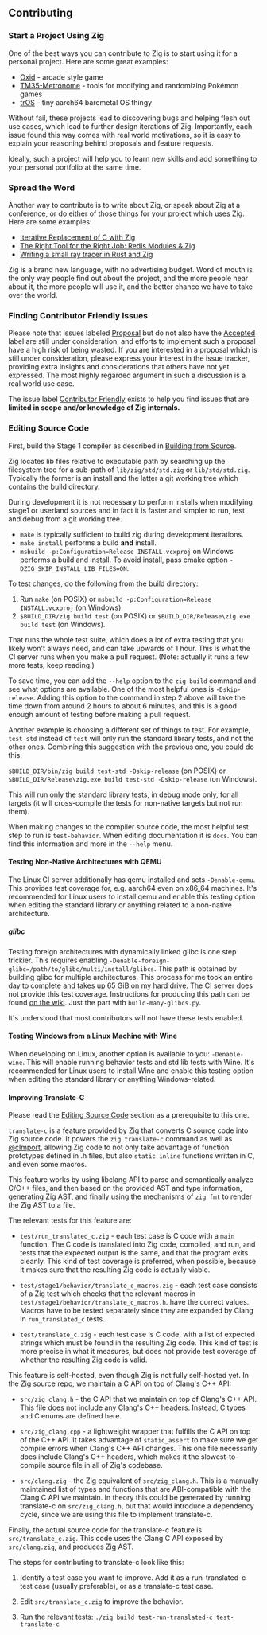 ## Contributing

### Start a Project Using Zig

One of the best ways you can contribute to Zig is to start using it for a
personal project. Here are some great examples:

 * [Oxid](https://github.com/dbandstra/oxid) - arcade style game
 * [TM35-Metronome](https://github.com/TM35-Metronome) - tools for modifying and randomizing Pokémon games
 * [trOS](https://github.com/sjdh02/trOS) - tiny aarch64 baremetal OS thingy

Without fail, these projects lead to discovering bugs and helping flesh out use
cases, which lead to further design iterations of Zig. Importantly, each issue
found this way comes with real world motivations, so it is easy to explain
your reasoning behind proposals and feature requests.

Ideally, such a project will help you to learn new skills and add something
to your personal portfolio at the same time.

### Spread the Word

Another way to contribute is to write about Zig, or speak about Zig at a
conference, or do either of those things for your project which uses Zig.
Here are some examples:

 * [Iterative Replacement of C with Zig](http://tiehuis.github.io/blog/zig1.html)
 * [The Right Tool for the Right Job: Redis Modules & Zig](https://www.youtube.com/watch?v=eCHM8-_poZY)
 * [Writing a small ray tracer in Rust and Zig](https://nelari.us/post/raytracer_with_rust_and_zig/)

Zig is a brand new language, with no advertising budget. Word of mouth is the
only way people find out about the project, and the more people hear about it,
the more people will use it, and the better chance we have to take over the
world.

### Finding Contributor Friendly Issues

Please note that issues labeled
[Proposal](https://github.com/ziglang/zig/issues?q=is%3Aissue+is%3Aopen+label%3Aproposal)
but do not also have the
[Accepted](https://github.com/ziglang/zig/issues?q=is%3Aissue+is%3Aopen+label%3Aaccepted)
label are still under consideration, and efforts to implement such a proposal
have a high risk of being wasted. If you are interested in a proposal which is
still under consideration, please express your interest in the issue tracker,
providing extra insights and considerations that others have not yet expressed.
The most highly regarded argument in such a discussion is a real world use case.

The issue label
[Contributor Friendly](https://github.com/ziglang/zig/issues?q=is%3Aissue+is%3Aopen+label%3A%22contributor+friendly%22)
exists to help you find issues that are **limited in scope and/or
knowledge of Zig internals.**

### Editing Source Code

First, build the Stage 1 compiler as described in [Building from Source](README.md#Building-from-Source).

Zig locates lib files relative to executable path by searching up the
filesystem tree for a sub-path of `lib/zig/std/std.zig` or `lib/std/std.zig`.
Typically the former is an install and the latter a git working tree which
contains the build directory.

During development it is not necessary to perform installs when modifying
stage1 or userland sources and in fact it is faster and simpler to run,
test and debug from a git working tree.

- `make` is typically sufficient to build zig during development iterations.
- `make install` performs a build __and__ install.
- `msbuild -p:Configuration=Release INSTALL.vcxproj` on Windows performs a
build and install. To avoid install, pass cmake option `-DZIG_SKIP_INSTALL_LIB_FILES=ON`.

To test changes, do the following from the build directory:

1. Run `make` (on POSIX) or
   `msbuild -p:Configuration=Release INSTALL.vcxproj` (on Windows).
2. `$BUILD_DIR/zig build test` (on POSIX) or
   `$BUILD_DIR/Release\zig.exe build test` (on Windows).

That runs the whole test suite, which does a lot of extra testing that you
likely won't always need, and can take upwards of 1 hour. This is what the
CI server runs when you make a pull request. (Note: actually it runs a few
more tests; keep reading.)

To save time, you can add the `--help` option to the `zig build` command and
see what options are available. One of the most helpful ones is
`-Dskip-release`. Adding this option to the command in step 2 above will take
the time down from around 2 hours to about 6 minutes, and this is a good
enough amount of testing before making a pull request.

Another example is choosing a different set of things to test. For example,
`test-std` instead of `test` will only run the standard library tests, and
not the other ones. Combining this suggestion with the previous one, you could
do this:

`$BUILD_DIR/bin/zig build test-std -Dskip-release` (on POSIX) or
`$BUILD_DIR/Release\zig.exe build test-std -Dskip-release` (on Windows).

This will run only the standard library tests, in debug mode only, for all
targets (it will cross-compile the tests for non-native targets but not run
them).

When making changes to the compiler source code, the most helpful test step to
run is `test-behavior`. When editing documentation it is `docs`. You can find
this information and more in the `--help` menu.

#### Testing Non-Native Architectures with QEMU

The Linux CI server additionally has qemu installed and sets `-Denable-qemu`.
This provides test coverage for, e.g. aarch64 even on x86_64 machines. It's 
recommended for Linux users to install qemu and enable this testing option
when editing the standard library or anything related to a non-native
architecture.

##### glibc

Testing foreign architectures with dynamically linked glibc is one step trickier.
This requires enabling `-Denable-foreign-glibc=/path/to/glibc/multi/install/glibcs`.
This path is obtained by building glibc for multiple architectures. This
process for me took an entire day to complete and takes up 65 GiB on my hard
drive. The CI server does not provide this test coverage. Instructions for
producing this path can be found
[on the wiki](https://github.com/ziglang/zig/wiki/Updating-libc#glibc).
Just the part with `build-many-glibcs.py`.

It's understood that most contributors will not have these tests enabled.

#### Testing Windows from a Linux Machine with Wine

When developing on Linux, another option is available to you: `-Denable-wine`.
This will enable running behavior tests and std lib tests with Wine. It's
recommended for Linux users to install Wine and enable this testing option 
when editing the standard library or anything Windows-related.

#### Improving Translate-C

Please read the [Editing Source Code](#editing-source-code) section as a
prerequisite to this one.

`translate-c` is a feature provided by Zig that converts C source code into
Zig source code. It powers the `zig translate-c` command as well as
[@cImport](https://ziglang.org/documentation/master/#cImport), allowing Zig
code to not only take advantage of function prototypes defined in .h files,
but also `static inline` functions written in C, and even some macros.

This feature works by using libclang API to parse and semantically analyze
C/C++ files, and then based on the provided AST and type information,
generating Zig AST, and finally using the mechanisms of `zig fmt` to render
the Zig AST to a file.

The relevant tests for this feature are:

 * `test/run_translated_c.zig` - each test case is C code with a `main` function. The C code
   is translated into Zig code, compiled, and run, and tests that the expected output is the
   same, and that the program exits cleanly. This kind of test coverage is preferred, when
   possible, because it makes sure that the resulting Zig code is actually viable.

 * `test/stage1/behavior/translate_c_macros.zig` - each test case consists of a Zig test
   which checks that the relevant macros in `test/stage1/behavior/translate_c_macros.h`.
   have the correct values. Macros have to be tested separately since they are expanded by
   Clang in `run_translated_c` tests.

 * `test/translate_c.zig` - each test case is C code, with a list of expected strings which
   must be found in the resulting Zig code. This kind of test is more precise in what it
   measures, but does not provide test coverage of whether the resulting Zig code is valid.

This feature is self-hosted, even though Zig is not fully self-hosted yet. In the Zig source
repo, we maintain a C API on top of Clang's C++ API:

 * `src/zig_clang.h` - the C API that we maintain on top of Clang's C++ API. This
   file does not include any Clang's C++ headers. Instead, C types and C enums are defined
   here.

 * `src/zig_clang.cpp` - a lightweight wrapper that fulfills the C API on top of the
   C++ API. It takes advantage of `static_assert` to make sure we get compile errors when
   Clang's C++ API changes. This one file necessarily does include Clang's C++ headers, which
   makes it the slowest-to-compile source file in all of Zig's codebase.

 * `src/clang.zig` - the Zig equivalent of `src/zig_clang.h`. This is a manually
   maintained list of types and functions that are ABI-compatible with the Clang C API we
   maintain. In theory this could be generated by running translate-c on `src/zig_clang.h`,
   but that would introduce a dependency cycle, since we are using this file to implement
   translate-c.

Finally, the actual source code for the translate-c feature is
`src/translate_c.zig`. This code uses the Clang C API exposed by
`src/clang.zig`, and produces Zig AST.

The steps for contributing to translate-c look like this:

 1. Identify a test case you want to improve. Add it as a run-translated-c test
    case (usually preferable), or as a translate-c test case.

 2. Edit `src/translate_c.zig` to improve the behavior.

 3. Run the relevant tests: `./zig build test-run-translated-c test-translate-c`

